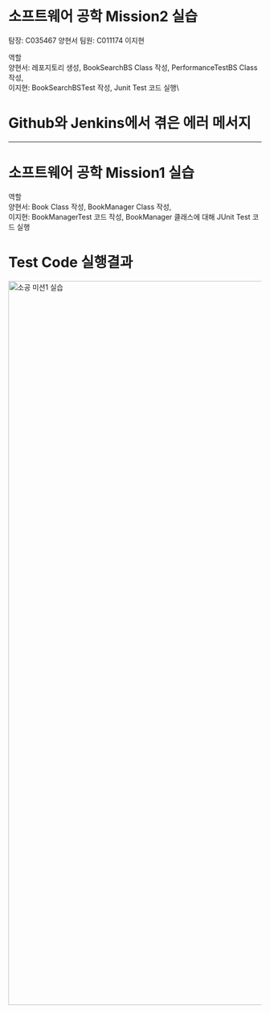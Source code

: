 # 소프트웨어 공학 Mission2 실습
탐장: C035467 양현서
팀원: C011174 이지현

역할\
양현서: 레포지토리 생성, BookSearchBS Class 작성, PerformanceTestBS Class 작성, \
이지현: BookSearchBSTest 작성, Junit Test 코드 실행\

# Github와 Jenkins에서 겪은 에러 메서지







-----------------------------------------------------------------------------------

# 소프트웨어 공학 Mission1 실습
역할\
양현서: Book Class 작성, BookManager Class 작성, \
이지현: BookManagerTest 코드 작성, BookManager 클래스에 대해 JUnit Test 코드 실행

# Test Code 실행결과

<img width="1440" alt="소공 미션1 실습" src="https://github.com/hy-seo0608/SW_Practice/assets/164537644/a5747605-3da7-4c59-ab2d-fa41e8df924c">
